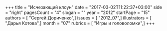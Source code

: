 +++
title = "Исчезающий клоун"
date = "2017-03-02T11:22:37+03:00"
side = "right"
pagesCount = "4"
slogan = ""
year = "2012"
startPage = "15"
authors = [ "Сергей Дориченко",]
issues = [ "2012_07",]
illustrators = [ "Дарья Котова",]
month = "07"
rubrics = [ "Игры и головоломки",]
+++
